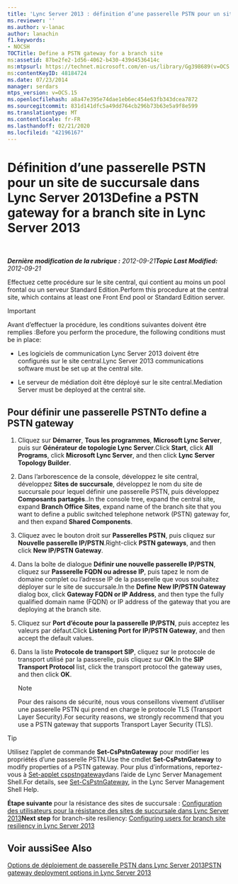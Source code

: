```yaml
---
title: 'Lync Server 2013 : définition d’une passerelle PSTN pour un site de succursale'
ms.reviewer: ''
ms.author: v-lanac
author: lanachin
f1.keywords:
- NOCSH
TOCTitle: Define a PSTN gateway for a branch site
ms:assetid: 87be2fe2-1d56-4062-b430-439d4536414c
ms:mtpsurl: https://technet.microsoft.com/en-us/library/Gg398689(v=OCS.15)
ms:contentKeyID: 48184724
ms.date: 07/23/2014
manager: serdars
mtps_version: v=OCS.15
ms.openlocfilehash: a8a47e395e74dae1eb6ec454e63fb343dcea7872
ms.sourcegitcommit: 831d141dfc5a49dd764cb296b73b63e5a9f8e599
ms.translationtype: MT
ms.contentlocale: fr-FR
ms.lasthandoff: 02/21/2020
ms.locfileid: "42196167"
---
```

<div data-xmlns="http://www.w3.org/1999/xhtml">

<div class="topic" data-xmlns="http://www.w3.org/1999/xhtml" data-msxsl="urn:schemas-microsoft-com:xslt" data-cs="https://msdn.microsoft.com/">

<div data-asp="https://msdn2.microsoft.com/asp">

# <a name="define-a-pstn-gateway-for-a-branch-site-in-lync-server-2013"></a><span data-ttu-id="2823c-102">Définition d’une passerelle PSTN pour un site de succursale dans Lync Server 2013</span><span class="sxs-lookup"><span data-stu-id="2823c-102">Define a PSTN gateway for a branch site in Lync Server 2013</span></span>

</div>

<div id="mainSection">

<div id="mainBody">

<span> </span>

<span data-ttu-id="2823c-103">_**Dernière modification de la rubrique :** 2012-09-21_</span><span class="sxs-lookup"><span data-stu-id="2823c-103">_**Topic Last Modified:** 2012-09-21_</span></span>

<span data-ttu-id="2823c-104">Effectuez cette procédure sur le site central, qui contient au moins un pool frontal ou un serveur Standard Edition.</span><span class="sxs-lookup"><span data-stu-id="2823c-104">Perform this procedure at the central site, which contains at least one Front End pool or Standard Edition server.</span></span>

<div>


> [!IMPORTANT]  
> <span data-ttu-id="2823c-105">Avant d’effectuer la procédure, les conditions suivantes doivent être remplies :</span><span class="sxs-lookup"><span data-stu-id="2823c-105">Before you perform the procedure, the following conditions must be in place:</span></span> 
> <UL>
> <LI>
> <P><span data-ttu-id="2823c-106">Les logiciels de&nbsp;communication Lync Server 2013 doivent être configurés sur le site central.</span><span class="sxs-lookup"><span data-stu-id="2823c-106">Lync Server 2013&nbsp;communications software must be set up at the central site.</span></span></P>
> <LI>
> <P><span data-ttu-id="2823c-107">Le serveur de médiation doit être déployé sur le site central.</span><span class="sxs-lookup"><span data-stu-id="2823c-107">Mediation Server must be deployed at the central site.</span></span></P></LI></UL>



</div>

<div>

## <a name="to-define-a-pstn-gateway"></a><span data-ttu-id="2823c-108">Pour définir une passerelle PSTN</span><span class="sxs-lookup"><span data-stu-id="2823c-108">To define a PSTN gateway</span></span>

1.  <span data-ttu-id="2823c-109">Cliquez sur **Démarrer**, **Tous les programmes**, **Microsoft Lync Server**, puis sur **Générateur de topologie Lync Server**.</span><span class="sxs-lookup"><span data-stu-id="2823c-109">Click **Start**, click **All Programs**, click **Microsoft Lync Server**, and then click **Lync Server Topology Builder**.</span></span>

2.  <span data-ttu-id="2823c-110">Dans l’arborescence de la console, développez le site central, développez **Sites de succursale**, développez le nom du site de succursale pour lequel définir une passerelle PSTN, puis développez **Composants partagés**..</span><span class="sxs-lookup"><span data-stu-id="2823c-110">In the console tree, expand the central site, expand **Branch Office Sites**, expand name of the branch site that you want to define a public switched telephone network (PSTN) gateway for, and then expand **Shared Components**.</span></span>

3.  <span data-ttu-id="2823c-111">Cliquez avec le bouton droit sur **Passerelles PSTN**, puis cliquez sur **Nouvelle passerelle IP/PSTN**.</span><span class="sxs-lookup"><span data-stu-id="2823c-111">Right-click **PSTN gateways**, and then click **New IP/PSTN Gateway**.</span></span>

4.  <span data-ttu-id="2823c-112">Dans la boîte de dialogue **Définir une nouvelle passerelle IP/PSTN**, cliquez sur **Passerelle FQDN ou adresse IP**, puis tapez le nom de domaine complet ou l’adresse IP de la passerelle que vous souhaitez déployer sur le site de succursale.</span><span class="sxs-lookup"><span data-stu-id="2823c-112">In the **Define New IP/PSTN Gateway** dialog box, click **Gateway FQDN or IP Address**, and then type the fully qualified domain name (FQDN) or IP address of the gateway that you are deploying at the branch site.</span></span>

5.  <span data-ttu-id="2823c-113">Cliquez sur **Port d’écoute pour la passerelle IP/PSTN**, puis acceptez les valeurs par défaut.</span><span class="sxs-lookup"><span data-stu-id="2823c-113">Click **Listening Port for IP/PSTN Gateway**, and then accept the default values.</span></span>

6.  <span data-ttu-id="2823c-114">Dans la liste **Protocole de transport SIP**, cliquez sur le protocole de transport utilisé par la passerelle, puis cliquez sur **OK**.</span><span class="sxs-lookup"><span data-stu-id="2823c-114">In the **SIP Transport Protocol** list, click the transport protocol the gateway uses, and then click **OK**.</span></span>
    
    <div>
    

    > [!NOTE]  
    > <span data-ttu-id="2823c-115">Pour des raisons de sécurité, nous vous conseillons vivement d’utiliser une passerelle PSTN qui prend en charge le protocole TLS (Transport Layer Security).</span><span class="sxs-lookup"><span data-stu-id="2823c-115">For security reasons, we strongly recommend that you use a PSTN gateway that supports Transport Layer Security (TLS).</span></span>

    
    </div>

<div>


> [!TIP]  
> <span data-ttu-id="2823c-116">Utilisez l’applet de commande  <STRONG>Set-CsPstnGateway</STRONG> pour modifier les propriétés d’une passerelle PSTN.</span><span class="sxs-lookup"><span data-stu-id="2823c-116">Use the cmdlet <STRONG>Set-CsPstnGateway</STRONG> to modify properties of a PSTN gateway.</span></span> <span data-ttu-id="2823c-117">Pour plus d’informations, reportez-vous à <A href="https://docs.microsoft.com/powershell/module/skype/Set-CsPstnGateway">Set-applet cspstngateway</A>dans l’aide de Lync Server Management Shell.</span><span class="sxs-lookup"><span data-stu-id="2823c-117">For details, see <A href="https://docs.microsoft.com/powershell/module/skype/Set-CsPstnGateway">Set-CsPstnGateway</A>, in the Lync Server Management Shell Help.</span></span>



</div>

<span data-ttu-id="2823c-118">**Étape suivante** pour la résistance des sites de succursale : [Configuration des utilisateurs pour la résistance des sites de succursale dans Lync Server 2013](lync-server-2013-configuring-users-for-branch-site-resiliency.md)</span><span class="sxs-lookup"><span data-stu-id="2823c-118">**Next step** for branch-site resiliency: [Configuring users for branch site resiliency in Lync Server 2013](lync-server-2013-configuring-users-for-branch-site-resiliency.md)</span></span>

</div>

<div>

## <a name="see-also"></a><span data-ttu-id="2823c-119">Voir aussi</span><span class="sxs-lookup"><span data-stu-id="2823c-119">See Also</span></span>


[<span data-ttu-id="2823c-120">Options de déploiement de passerelle PSTN dans Lync Server 2013</span><span class="sxs-lookup"><span data-stu-id="2823c-120">PSTN gateway deployment options in Lync Server 2013</span></span>](lync-server-2013-pstn-gateway-deployment-options.md)  
  

</div>

</div>

<span> </span>

</div>

</div>

</div>

